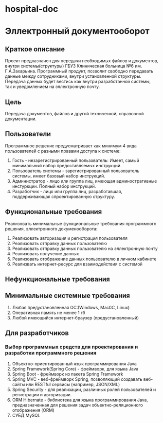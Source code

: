 # hospital-doc
# Эллектронный документооборот
## Краткое описание
Проект предназначен для передачи необходимых файлов и документов, внутри системы(структуры) ГБУЗ Клиническая больница №6 им. Г.А.Захарьина.
Программный продукт, позволит свободно передавать данные между сотрудниками, внутри установленной структуры. 
Передача данных будет вестись как внутри разработанной системы, так и уведомлением на эллектронную почту.
## Цель
Передача документов, файлов и другой технической, справочной документации.
## Пользователи
Программное решение предусматривает как минимум 4 вида пользователей с разными правами доступа к системе:
1. Гость - незарегистрированный пользователь:
Имеет, самый минимальный набор предоставляемых инструкций.
2. Пользователь системы - зарегистрированный пользователь системы, имеет базовый набор инструкций.
3. Администратор - лицо или группа лиц, имеющая админостративные инстуркции. Полный набор инструкций.
4. Разработчик - лицо или группа лиц, разработавшая, поддерживающая спроектированную структуру.
## Функциональные требования
Реализовать минимальные функциональные требования программного решения, эллектронного докуменооборота:
1. Реализовать авторизация и регистрация пользователя
2. Реализовать отправку данных пользователю
3. Реализовать отправку данных пользователю на эллектронную почту
4. Реализовать получение данных
5. Реализовать отображение данных пользователю в личном кабинете
6. Реализвать интернет-ресурс для взаимодействия с системой
## Нефункциональные требования
## Минимальные системные требования
1. Любая предустановленная ОС:(Windows, Mac0C, Linux)
2. Оперативная память не менее 1 гб
3. Любой имеющийся интернет-браузер (предустановленный)
## Для разработчиков
### Выбор программных средств для проектирования и разработки программного решения
1. Объектно-ориентированный язык программирования Java
2. Spring Framework(Spring Core) - фреймворк, для языка Java
3. Spring Boot - фреймворк из пакета Spring Framework
4. Spring MVC - веб-фреймворк Spring, позволяющий создавать веб-сайты или RESTful сервисы (например, JSON/XML)
5. Spring Security - для реализации, различных ролей пользователей и регистрации и авторизации.
6. ORM Hibernate - библиотека для языка программирования Java, предназначенная для решения задач объектно-реляционного отображения (ORM)
7. СУБД MySQL
